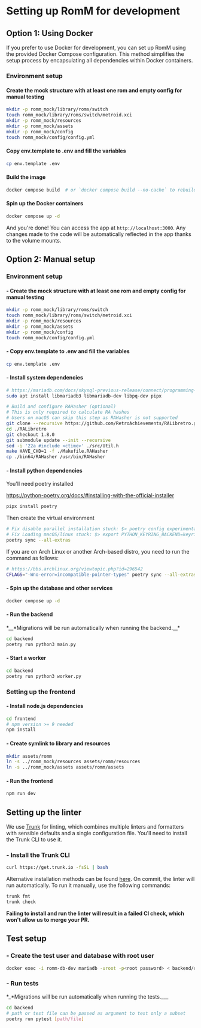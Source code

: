 <!-- trunk-ignore-all(markdownlint/MD024) -->

# Setting up RomM for development

## Option 1: Using Docker

If you prefer to use Docker for development, you can set up RomM using the provided Docker Compose configuration. This method simplifies the setup process by encapsulating all dependencies within Docker containers.

### Environment setup

#### Create the mock structure with at least one rom and empty config for manual testing

```sh
mkdir -p romm_mock/library/roms/switch
touch romm_mock/library/roms/switch/metroid.xci
mkdir -p romm_mock/resources
mkdir -p romm_mock/assets
mkdir -p romm_mock/config
touch romm_mock/config/config.yml
```

#### Copy env.template to .env and fill the variables

```sh
cp env.template .env
```

#### Build the image

```sh
docker compose build  # or `docker compose build --no-cache` to rebuild from scratch
```

#### Spin up the Docker containers

```sh
docker compose up -d
```

And you're done! You can access the app at `http://localhost:3000`. Any changes made to the code will be automatically reflected in the app thanks to the volume mounts.

## Option 2: Manual setup

### Environment setup

#### - Create the mock structure with at least one rom and empty config for manual testing

```sh
mkdir -p romm_mock/library/roms/switch
touch romm_mock/library/roms/switch/metroid.xci
mkdir -p romm_mock/resources
mkdir -p romm_mock/assets
mkdir -p romm_mock/config
touch romm_mock/config/config.yml
```

#### - Copy env.template to .env and fill the variables

```sh
cp env.template .env
```

#### - Install system dependencies

```sh
# https://mariadb.com/docs/skysql-previous-release/connect/programming-languages/c/install/#Installation_via_Package_Repository_(Linux):
sudo apt install libmariadb3 libmariadb-dev libpq-dev pipx

# Build and configure RAHasher (optional)
# This is only required to calculate RA hashes
# Users on macOS can skip this step as RAHasher is not supported
git clone --recursive https://github.com/RetroAchievements/RALibretro.git
cd ./RALibretro
git checkout 1.8.0
git submodule update --init --recursive
sed -i '22a #include <ctime>' ./src/Util.h
make HAVE_CHD=1 -f ./Makefile.RAHasher
cp ./bin64/RAHasher /usr/bin/RAHasher
```

#### - Install python dependencies

You'll need poetry installed

<https://python-poetry.org/docs/#installing-with-the-official-installer>

```sh
pipx install poetry
```

Then create the virtual environment

```sh
# Fix disable parallel installation stuck: $> poetry config experimental.new-installer false
# Fix Loading macOS/linux stuck: $> export PYTHON_KEYRING_BACKEND=keyring.backends.null.Keyring
poetry sync --all-extras
```

If you are on Arch Linux or another Arch-based distro, you need to run the command as follows:

```sh
# https://bbs.archlinux.org/viewtopic.php?id=296542
CFLAGS="-Wno-error=incompatible-pointer-types" poetry sync --all-extras
```

#### - Spin up the database and other services

```sh
docker compose up -d
```

#### - Run the backend

*\_\_*Migrations will be run automatically when running the backend.\_\_\*

```sh
cd backend
poetry run python3 main.py
```

#### - Start a worker

```sh
cd backend
poetry run python3 worker.py
```

### Setting up the frontend

#### - Install node.js dependencies

```sh
cd frontend
# npm version >= 9 needed
npm install
```

#### - Create symlink to library and resources

```sh
mkdir assets/romm
ln -s ../romm_mock/resources assets/romm/resources
ln -s ../romm_mock/assets assets/romm/assets
```

#### - Run the frontend

```sh
npm run dev
```

## Setting up the linter

We use [Trunk](https://trunk.io) for linting, which combines multiple linters and formatters with sensible defaults and a single configuration file. You'll need to install the Trunk CLI to use it.

### - Install the Trunk CLI

```sh
curl https://get.trunk.io -fsSL | bash
```

Alternative installation methods can be found [here](https://docs.trunk.io/check/usage#install-the-cli). On commit, the linter will run automatically. To run it manually, use the following commands:

```sh
trunk fmt
trunk check
```

**Failing to install and run the linter will result in a failed CI check, which won't allow us to merge your PR.**

## Test setup

### - Create the test user and database with root user

```sh
docker exec -i romm-db-dev mariadb -uroot -p<root password> < backend/romm_test/setup.sql
```

### - Run tests

*\_*Migrations will be run automatically when running the tests.\_\_\_

```sh
cd backend
# path or test file can be passed as argument to test only a subset
poetry run pytest [path/file]
```
